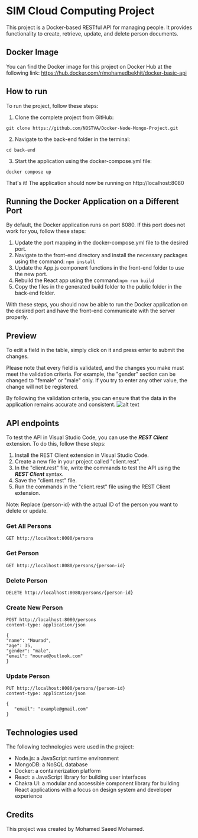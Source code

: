 # SIM Cloud Computing Project
This project is a Docker-based RESTful API for managing people. It provides functionality to create, retrieve, update, and delete person documents.

## Docker Image
You can find the Docker image for this project on Docker Hub at the following link: https://hub.docker.com/r/mohamedbekhit/docker-basic-api

## How to run
To run the project, follow these steps:
1. Clone the complete project from GitHub:
```code 
git clone https://github.com/NOSTVA/Docker-Node-Mongo-Project.git
```
2. Navigate to the back-end folder in the terminal:
```code
cd back-end
```
3. Start the application using the docker-compose.yml file:
```code
docker compose up
```
That's it! The application should now be running on http://localhost:8080

## Running the Docker Application on a Different Port

By default, the Docker application runs on port 8080. If this port does not work for you, follow these steps:

1. Update the port mapping in the docker-compose.yml file to the desired port.
2. Navigate to the front-end directory and install the necessary packages using the command: ```npm install ```
3. Update the App.js component functions in the front-end folder to use the new port.
4. Rebuild the React app using the command:```npm run build```
5. Copy the files in the generated build folder to the public folder in the back-end folder.


With these steps, you should now be able to run the Docker application on the desired port and have the front-end communicate with the server properly.

## Preview
To edit a field in the table, simply click on it and press enter to submit the changes.

Please note that every field is validated, and the changes you make must meet the validation criteria. For example, the "gender" section can be changed to "female" or "male" only. If you try to enter any other value, the change will not be registered.

By following the validation criteria, you can ensure that the data in the application remains accurate and consistent.
![alt text](https://i.ibb.co/KxNCxYy/docker-api.png)

## API endpoints
To test the API in Visual Studio Code, you can use the ***REST Client*** extension. To do this, follow these steps:

1. Install the REST Client extension in Visual Studio Code.
2. Create a new file in your project called "client.rest".
3. In the "client.rest" file, write the commands to test the API using the ***REST Client*** syntax.
4. Save the "client.rest" file.
5. Run the commands in the "client.rest" file using the REST Client extension.

Note: Replace {person-id} with the actual ID of the person you want to delete or update.

### Get All Persons
```client.REST
GET http://localhost:8080/persons
```
### Get Person
```client.REST
GET http://localhost:8080/persons/{person-id}
```
### Delete Person

```client.REST
DELETE http://localhost:8080/persons/{person-id}
```
### Create New Person
```client.REST
POST http://localhost:8080/persons
content-type: application/json

{
"name": "Mourad",
"age": 35,
"gender": "male",
"email": "mourad@outlook.com"
}
```
### Update Person
```client.REST
PUT http://localhost:8080/persons/{person-id}
content-type: application/json

{
   "email": "example@gmail.com"
}
```

## Technologies used
The following technologies were used in the project:
- Node.js: a JavaScript runtime environment
- MongoDB: a NoSQL database
- Docker: a containerization platform
- React: a JavaScript library for building user interfaces
- Chakra UI: a modular and accessible component library for building React applications with a focus on design system and developer experience

## Credits
This project was created by Mohamed Saeed Mohamed.
